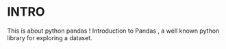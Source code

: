 # INTRO 
This is about python pandas ! Introduction to Pandas , a well known python library for exploring a dataset.

